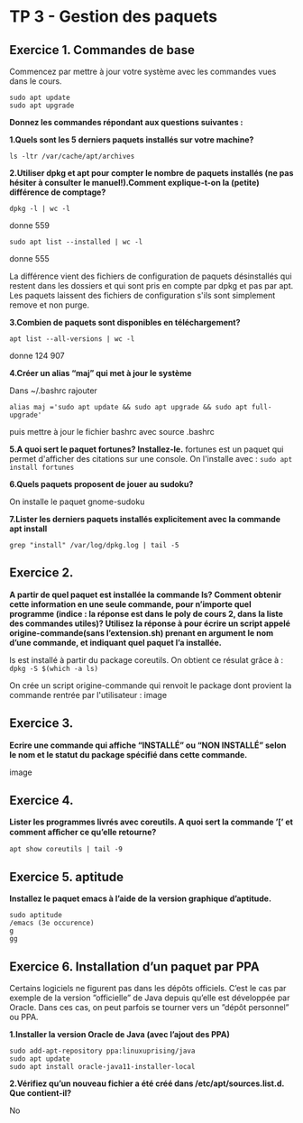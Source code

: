 # TP 3 - Gestion des paquets

## Exercice 1. Commandes de base

Commencez par mettre à jour votre système avec les commandes vues dans le cours.

```
sudo apt update
sudo apt upgrade
```

**Donnez les commandes répondant aux questions suivantes :**

**1.Quels sont les 5 derniers paquets installés sur votre machine?**
```
ls -ltr /var/cache/apt/archives
```

**2.Utiliser dpkg et apt pour compter le nombre de paquets installés (ne pas hésiter à consulter le manuel!).Comment explique-t-on la (petite) différence de comptage?**
```
dpkg -l | wc -l
```
donne 559
```
sudo apt list --installed | wc -l
```
donne 555

La différence vient des fichiers de configuration de paquets désinstallés qui restent dans les dossiers et qui sont pris en compte par dpkg et pas par apt. Les paquets laissent des fichiers de configuration s'ils sont simplement remove et non purge.

**3.Combien de paquets sont disponibles en téléchargement?**
```
apt list --all-versions | wc -l
```
donne 124 907

**4.Créer un alias “maj” qui met à jour le système**

Dans ~/.bashrc rajouter
```
alias maj ='sudo apt update && sudo apt upgrade && sudo apt full-upgrade'
```
puis mettre à jour le fichier bashrc avec source .bashrc

**5.A quoi sert le paquet fortunes? Installez-le.**
 fortunes est un paquet qui permet d'afficher des citations sur une console.
 On l'installe avec : ```sudo apt install fortunes```

**6.Quels paquets proposent de jouer au sudoku?**

On installe le paquet gnome-sudoku

**7.Lister les derniers paquets installés explicitement avec la commande apt install**
```
grep "install" /var/log/dpkg.log | tail -5
```
## Exercice 2.

**A partir de quel paquet est installée la commande ls? Comment obtenir cette information en une seule commande, pour n’importe quel programme (indice : la réponse est dans le poly de cours 2, dans la liste des commandes utiles)? Utilisez la réponse à pour écrire un script appelé origine-commande(sans l’extension.sh) prenant en argument le nom d’une commande, et indiquant quel paquet l’a installée.**


ls est installé à partir du package coreutils. On obtient ce résulat grâce à : ```dpkg -S $(which -a ls)```

On crée un script origine-commande qui renvoit le package dont provient la commande rentrée par l'utilisateur :
image

## Exercice 3.

**Ecrire une commande qui affiche “INSTALLÉ” ou “NON INSTALLÉ” selon le nom et le statut du package spécifié dans cette commande.**

image

## Exercice 4.

**Lister les programmes livrés avec coreutils. A quoi sert la commande ’[’ et comment aﬀicher ce qu’elle retourne?**
```
apt show coreutils | tail -9
```

## Exercice 5. aptitude

**Installez le paquet emacs à l’aide de la version graphique d’aptitude.**
```
sudo aptitude
/emacs (3e occurence)
g
gg
```

## Exercice 6. Installation d’un paquet par PPA

Certains logiciels ne figurent pas dans les dépôts officiels. C’est le cas par exemple de la version ”officielle” de Java depuis qu’elle est développée par Oracle. Dans ces cas, on peut parfois se tourner vers un ”dépôt personnel” ou PPA.

**1.Installer la version Oracle de Java (avec l’ajout des PPA)**
```
sudo add-apt-repository ppa:linuxuprising/java
sudo apt update
sudo apt install oracle-java11-installer-local
```

**2.Vérifiez qu’un nouveau fichier a été créé dans /etc/apt/sources.list.d. Que contient-il?**

No
